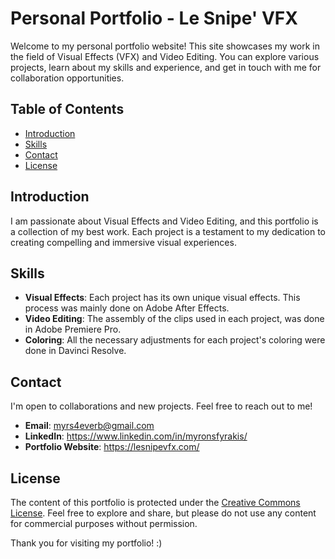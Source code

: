 # Personal Portfolio - Le Snipe' VFX

Welcome to my personal portfolio website! This site showcases my work in the field of Visual Effects (VFX) and Video Editing. You can explore various projects, learn about my skills and experience, and get in touch with me for collaboration opportunities.

## Table of Contents

- [Introduction](#introduction)
- [Skills](#skills)
- [Contact](#contact)
- [License](#license)

## Introduction

I am passionate about Visual Effects and Video Editing, and this portfolio is a collection of my best work. Each project is a testament to my dedication to creating compelling and immersive visual experiences.

## Skills

- **Visual Effects**: Each project has its own unique visual effects. This process was mainly done on Adobe After Effects.
- **Video Editing**: The assembly of the clips used in each project, was done in Adobe Premiere Pro.
- **Coloring**: All the necessary adjustments for each project's coloring were done in Davinci Resolve.

## Contact

I'm open to collaborations and new projects. Feel free to reach out to me!

- **Email**: myrs4everb@gmail.com
- **LinkedIn**: https://www.linkedin.com/in/myronsfyrakis/
- **Portfolio Website**: https://lesnipevfx.com/

## License

The content of this portfolio is protected under the [Creative Commons License](LICENSE). Feel free to explore and share, but please do not use any content for commercial purposes without permission.

Thank you for visiting my portfolio! :)
